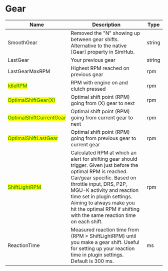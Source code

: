 # Gear

<table data-view="cards"><thead><tr><th>Name</th><th>Description</th><th>Type</th></tr></thead><tbody><tr><td>SmoothGear</td><td>Removed the "N" showing up between gear shifts. Alternative to the native [Gear] property in SimHub. </td><td>string</td></tr><tr><td>LastGear</td><td>Your previous gear</td><td>string</td></tr><tr><td>LastGearMaxRPM</td><td>Highest RPM reached on previous gear</td><td>rpm</td></tr><tr><td><mark style="color:green;">IdleRPM</mark></td><td>RPM with engine on and clutch pressed</td><td>rpm</td></tr><tr><td><mark style="color:green;">OptimalShiftGear(X)</mark></td><td>Optimal shift point (RPM) going from (X) gear to next</td><td>rpm</td></tr><tr><td><mark style="color:green;">OptimalShiftCurrentGear</mark></td><td>Optimal shift point (RPM) going from current gear to next</td><td>rpm</td></tr><tr><td><mark style="color:green;">OptimalShiftLastGear</mark></td><td>Optimal shift point (RPM) going from previous gear to current gear</td><td>rpm</td></tr><tr><td><mark style="color:green;">ShiftLightRPM</mark></td><td>Calculated RPM at which an alert for shifting gear should trigger. Given just before the optimal RPM is reached. Car/gear specific. Based on throttle input, DRS, P2P, MGU-K activity and reaction time set in plugin settings. Aiming to always make you hit the optimal RPM if shifting with the same reaction time on each shift.</td><td>rpm</td></tr><tr><td>ReactionTime</td><td>Measured reaction time from (RPM > ShiftLightRPM) until you make a gear shift. Useful for setting up your reaction time in plugin settings. Default is 300 ms.</td><td>ms</td></tr></tbody></table>
